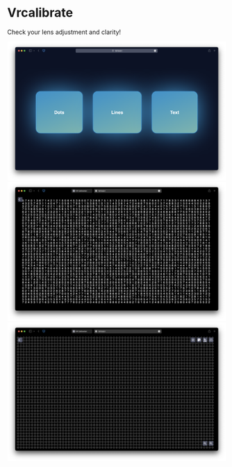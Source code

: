 # Vrcalibrate
Check your lens adjustment and clarity!

<img src="https://raw.githubusercontent.com/Aayush9029/Vrcalibrate/master/readme-assets/main.png">
<img src="https://raw.githubusercontent.com/Aayush9029/Vrcalibrate/master/readme-assets/text.png">
<img src="https://raw.githubusercontent.com/Aayush9029/Vrcalibrate/master/readme-assets/dots.png">
